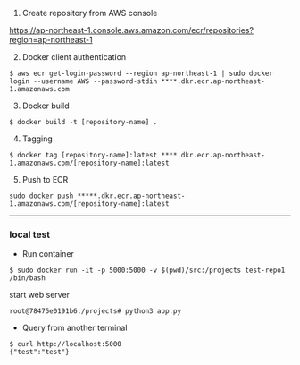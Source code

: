 
1. Create repository from AWS console

https://ap-northeast-1.console.aws.amazon.com/ecr/repositories?region=ap-northeast-1

2. Docker client authentication

```
$ aws ecr get-login-password --region ap-northeast-1 | sudo docker login --username AWS --password-stdin ****.dkr.ecr.ap-northeast-1.amazonaws.com
```

3. Docker build

```
$ docker build -t [repository-name] .
```

4. Tagging

```
$ docker tag [repository-name]:latest ****.dkr.ecr.ap-northeast-1.amazonaws.com/[repository-name]:latest
```

5. Push to ECR

```
sudo docker push *****.dkr.ecr.ap-northeast-1.amazonaws.com/[repository-name]:latest
```

---

### local test

- Run container

```
$ sudo docker run -it -p 5000:5000 -v $(pwd)/src:/projects test-repo1 /bin/bash
```

start web server 

```
root@78475e0191b6:/projects# python3 app.py
```

- Query from another terminal

```
$ curl http://localhost:5000
{"test":"test"}
```
